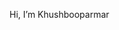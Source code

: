 Hi, I’m Khushbooparmar



<!---
Khushbooparmar/Khushbooparmar is a ✨ special ✨ repository because its `README.md` (this file) appears on your GitHub profile.
You can click the Preview link to take a look at your changes.
--->
